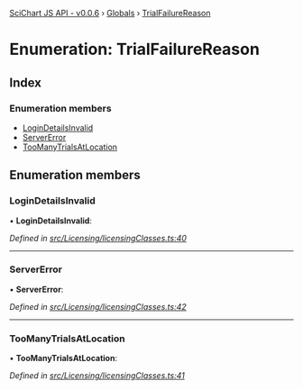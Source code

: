 [SciChart JS API - v0.0.6](../README.md) › [Globals](../globals.md) › [TrialFailureReason](trialfailurereason.md)

# Enumeration: TrialFailureReason

## Index

### Enumeration members

* [LoginDetailsInvalid](trialfailurereason.md#logindetailsinvalid)
* [ServerError](trialfailurereason.md#servererror)
* [TooManyTrialsAtLocation](trialfailurereason.md#toomanytrialsatlocation)

## Enumeration members

###  LoginDetailsInvalid

• **LoginDetailsInvalid**:

*Defined in [src/Licensing/licensingClasses.ts:40](https://github.com/ABTSoftware/SciChart.Dev/blob/34ff3115c2/Web/src/SciChart/src/Licensing/licensingClasses.ts#L40)*

___

###  ServerError

• **ServerError**:

*Defined in [src/Licensing/licensingClasses.ts:42](https://github.com/ABTSoftware/SciChart.Dev/blob/34ff3115c2/Web/src/SciChart/src/Licensing/licensingClasses.ts#L42)*

___

###  TooManyTrialsAtLocation

• **TooManyTrialsAtLocation**:

*Defined in [src/Licensing/licensingClasses.ts:41](https://github.com/ABTSoftware/SciChart.Dev/blob/34ff3115c2/Web/src/SciChart/src/Licensing/licensingClasses.ts#L41)*
